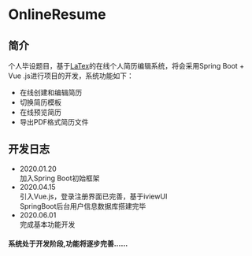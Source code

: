 # OnlineResume
## 简介
个人毕设题目，基于[LaTex](https://baike.baidu.com/item/LaTeX/1212106?fr=aladdin)的在线个人简历编辑系统，将会采用Spring Boot + Vue
.js进行项目的开发，系统功能如下：<br>
* 在线创建和编辑简历<br>
* 切换简历模板<br>
* 在线预览简历<br>
* 导出PDF格式简历文件<br>


## 开发日志
* 2020.01.20<br>
加入Spring Boot初始框架
* 2020.04.15<br>
引入Vue.js，登录注册界面已完善，基于iviewUI<br>
SpringBoot后台用户信息数据库搭建完毕
* 2020.06.01<br>
完成基本功能开发
#### 系统处于开发阶段,功能将逐步完善......
